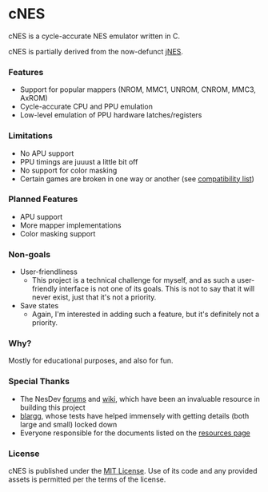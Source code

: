# cNES

cNES is a cycle-accurate NES emulator written in C.

cNES is partially derived from the now-defunct
[jNES](https://github.com/caseif/jNES).

### Features

- Support for popular mappers (NROM, MMC1, UNROM, CNROM, MMC3, AxROM)
- Cycle-accurate CPU and PPU emulation
- Low-level emulation of PPU hardware latches/registers

### Limitations

- No APU support
- PPU timings are juuust a little bit off
- No support for color masking
- Certain games are broken in one way or another (see [compatibility list](doc/COMPATIBILITY.md))

### Planned Features

- APU support
- More mapper implementations
- Color masking support

### Non-goals

- User-friendliness
    - This project is a technical challenge for myself, and as such a 
      user-friendly interface is not one of its goals. This is not to say that
      it will never exist, just that it's not a priority.
- Save states
    - Again, I'm interested in adding such a feature, but it's definitely not a
      priority.

### Why?

Mostly for educational purposes, and also for fun.

### Special Thanks

- The NesDev [forums](https://forums.nesdev.com/) and
  [wiki](http://wiki.nesdev.com), which have been an invaluable resource in
  building this project
- [blargg](http://blargg.8bitalley.com/), whose tests have helped immensely with
  getting details (both large and small) locked down
- Everyone responsible for the documents listed on the
  [resources page](doc/RESOURCES.md)

### License

cNES is published under the [MIT License](https://opensource.org/licenses/MIT).
Use of its code and any provided assets is permitted per the terms of the
license.
